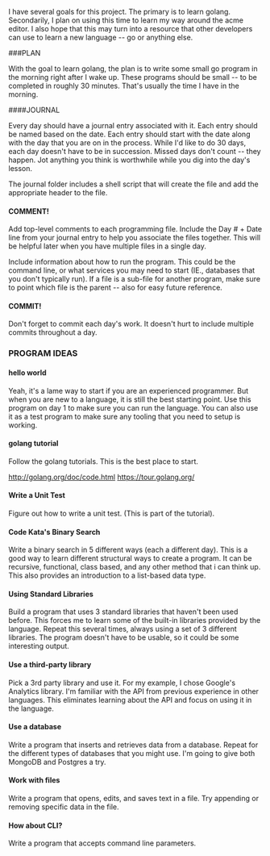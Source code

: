 I have several goals for this project. The primary is to learn golang. Secondarily, I plan on using this time to learn my way around the acme editor. I also hope that this may turn into a resource that other developers can use to learn a new language -- go or anything else.

###PLAN

With the goal to learn golang, the plan is to write some small go program in the morning right after I wake up. These programs should be small -- to be completed in roughly 30 minutes. That's usually the time I have in the morning.

####JOURNAL

Every day should have a journal entry associated with it. Each entry should be named based on the date. Each entry should start with the date along with the day that you are on in the process. While I'd like to do 30 days, each day doesn't have to be in succession. Missed days don't count -- they happen. Jot anything you think is worthwhile while you dig into the day's lesson.

The journal folder includes a shell script that will create the file and add the appropriate header to the file.

#### COMMENT!

Add top-level comments to each programming file. Include the Day # + Date line from your journal entry to help you associate the files together. This will be helpful later when you have multiple files in a single day.

Include information about how to run the program. This could be the command line, or what services you may need to start (IE., databases that you don't typically run). If a file is a sub-file for another program, make sure to point which file is the parent -- also for easy future reference.

#### COMMIT!

Don't forget to commit each day's work. It doesn't hurt to include multiple commits throughout a day.

### PROGRAM IDEAS

#### hello world

Yeah, it's a lame way to start if you are an experienced programmer. But when you are new to a language, it is still the best starting point. Use this program on day 1 to make sure you can run the language. You can also use it as a test program to make sure any tooling that you need to setup is working.

#### golang tutorial

Follow the golang tutorials. This is the best place to start.

http://golang.org/doc/code.html
https://tour.golang.org/

#### Write a Unit Test

Figure out how to write a unit test. (This is part of the tutorial).

####

#### Code Kata's Binary Search
Write a binary search in 5 different ways (each a different day). This is a good way to learn different structural ways to create a program. It can be recursive, functional, class based, and any other method that i can think up. This also provides an introduction to a list-based data type.

#### Using Standard Libraries

Build a program that uses 3 standard libraries that haven't been used before. This forces me to learn some of the built-in libraries provided by the language. Repeat this several times, always using a set of 3 different libraries. The program doesn't have to be usable, so it could be some interesting output.

#### Use a third-party library

Pick a 3rd party library and use it. For my example, I chose Google's Analytics library. I'm familiar with the API from previous experience in other languages. This eliminates learning about the API and focus on using it in the language.

#### Use a database

Write a program that inserts and retrieves data from a database. Repeat for the different types of databases that you might use. I'm going to give both MongoDB and Postgres a try.

#### Work with files

Write a program that opens, edits, and saves text in a file. Try appending or removing specific data in the file.

#### How about CLI?

Write a program that accepts command line parameters.

